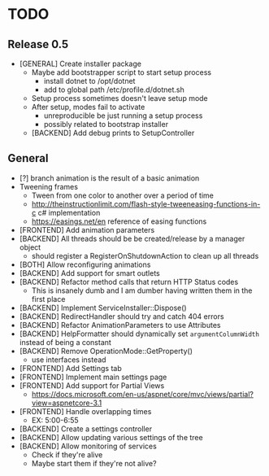 ﻿# TODO

## Release 0.5
- [GENERAL] Create installer package
	- Maybe add bootstrapper script to start setup process
		- install dotnet to /opt/dotnet
		- add to global path /etc/profile.d/dotnet.sh
	- Setup process sometimes doesn't leave setup mode
	- After setup, modes fail to activate
		- unreproducible be just running a setup process
		- possibly related to bootstrap installer
	- [BACKEND] Add debug prints to SetupController

## General
- [?] branch animation is the result of a basic animation
- Tweening frames
	- Tween from one color to another over a period of time
	- http://theinstructionlimit.com/flash-style-tweeneasing-functions-in-c c# implementation
	- https://easings.net/en reference of easing functions
- [FRONTEND] Add animation parameters
- [BACKEND] All threads should be be created/release by a manager object
	- should register a RegisterOnShutdownAction to clean up all threads
- [BOTH] Allow reconfiguring animations
- [BACKEND] Add support for smart outlets
- [BACKEND] Refactor method calls that return HTTP Status codes
	- This is insanely dumb and I am dumber having written them in the first place
- [BACKEND] Implement ServiceInstaller::Dispose()
- [BACKEND] RedirectHandler should try and catch 404 errors
- [BACKEND] Refactor AnimationParameters to use Attributes
- [BACKEND] HelpFormatter should dynamically set `argumentColumnWidth` instead of being a constant
- [BACKEND] Remove OperationMode::GetProperty()
	- use interfaces instead
- [FRONTEND] Add Settings tab
- [FRONTEND] Implement main settings page
- [FRONTEND] Add support for Partial Views
	- https://docs.microsoft.com/en-us/aspnet/core/mvc/views/partial?view=aspnetcore-3.1
- [FRONTEND] Handle overlapping times
	- EX: 5:00-6:55
- [BACKEND] Create a settings controller
- [BACKEND] Allow updating various settings of the tree
- [BACKEND] Allow monitoring of services
	- Check if they're alive
	- Maybe start them if they're not alive?